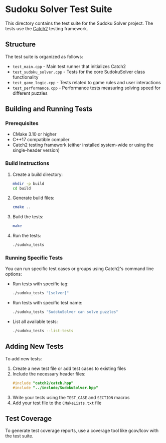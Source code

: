 # Sudoku Solver Test Suite

This directory contains the test suite for the Sudoku Solver project. The tests use the [Catch2](https://github.com/catchorg/Catch2) testing framework.

## Structure

The test suite is organized as follows:

- `test_main.cpp` - Main test runner that initializes Catch2
- `test_sudoku_solver.cpp` - Tests for the core SudokuSolver class functionality
- `test_game_logic.cpp` - Tests related to game rules and user interactions
- `test_performance.cpp` - Performance tests measuring solving speed for different puzzles

## Building and Running Tests

### Prerequisites

- CMake 3.10 or higher
- C++17 compatible compiler
- Catch2 testing framework (either installed system-wide or using the single-header version)

### Build Instructions

1. Create a build directory:
   ```bash
   mkdir -p build
   cd build
   ```

2. Generate build files:
   ```bash
   cmake ..
   ```

3. Build the tests:
   ```bash
   make
   ```

4. Run the tests:
   ```bash
   ./sudoku_tests
   ```

### Running Specific Tests

You can run specific test cases or groups using Catch2's command line options:

- Run tests with specific tag:
  ```bash
  ./sudoku_tests "[solver]"
  ```

- Run tests with specific test name:
  ```bash
  ./sudoku_tests "SudokuSolver can solve puzzles"
  ```

- List all available tests:
  ```bash
  ./sudoku_tests --list-tests
  ```

## Adding New Tests

To add new tests:

1. Create a new test file or add test cases to existing files
2. Include the necessary header files:
   ```cpp
   #include "catch2/catch.hpp"
   #include "../include/SudokuSolver.hpp"
   ```
3. Write your tests using the `TEST_CASE` and `SECTION` macros
4. Add your test file to the `CMakeLists.txt` file

## Test Coverage

To generate test coverage reports, use a coverage tool like gcov/lcov with the test suite.